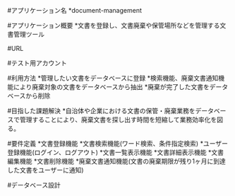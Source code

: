 #アプリケーション名
*document-management

#アプリケーション概要
*文書を登録し、文書廃棄や保管場所などを管理する文書管理ツール

#URL


#テスト用アカウント


#利用方法
*管理したい文書をデータベースに登録
*検索機能、廃棄文書通知機能により廃棄対象の文書をデータベースから抽出
*廃棄が完了した文書をデータベースから削除

#目指した課題解決
*自治体や企業における文書の保管・廃棄業務をデータベースで管理することにより、廃棄文書を探し出す時間を短縮して業務効率化を図る。

#要件定義
*文書登録機能
*文書検索機能(ワード検索、条件指定検索)
*ユーザー登録機能(ログイン、ログアウト)
*文書一覧表示機能
*文書詳細表示機能
*文書編集機能
*文書削除機能
*廃棄文書通知機能(文書の廃棄期限が残り1ヶ月に到達した文書をユーザーに通知)

#データベース設計